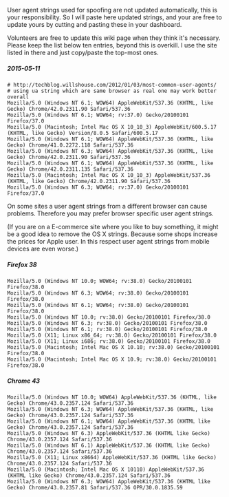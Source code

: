 User agent strings used for spoofing are not updated automatically, this is your responsibility. So I will paste here updated strings, and your are free to update yours by cutting and pasting these in your dashboard.

Volunteers are free to update this wiki page when they think it's necessary. Please keep the list below ten entries, beyond this is overkill. I use the site listed in there and just copy/paste the top-most ones.

##### 2015-05-11

    # http://techblog.willshouse.com/2012/01/03/most-common-user-agents/
    # using ua string which are same browser as real one may work better overall
    Mozilla/5.0 (Windows NT 6.1; WOW64) AppleWebKit/537.36 (KHTML, like Gecko) Chrome/42.0.2311.90 Safari/537.36
    Mozilla/5.0 (Windows NT 6.1; WOW64; rv:37.0) Gecko/20100101 Firefox/37.0
    Mozilla/5.0 (Macintosh; Intel Mac OS X 10_10_3) AppleWebKit/600.5.17 (KHTML, like Gecko) Version/8.0.5 Safari/600.5.17
    Mozilla/5.0 (Windows NT 6.1; WOW64) AppleWebKit/537.36 (KHTML, like Gecko) Chrome/41.0.2272.118 Safari/537.36
    Mozilla/5.0 (Windows NT 6.3; WOW64) AppleWebKit/537.36 (KHTML, like Gecko) Chrome/42.0.2311.90 Safari/537.36
    Mozilla/5.0 (Windows NT 6.1; WOW64) AppleWebKit/537.36 (KHTML, like Gecko) Chrome/42.0.2311.135 Safari/537.36
    Mozilla/5.0 (Macintosh; Intel Mac OS X 10_10_3) AppleWebKit/537.36 (KHTML, like Gecko) Chrome/42.0.2311.90 Safari/537.36
    Mozilla/5.0 (Windows NT 6.3; WOW64; rv:37.0) Gecko/20100101 Firefox/37.0


On some sites a user agent strings from a different browser can cause problems.
Therefore you may prefer browser specific user agent strings.

(If you are on a E-commerce site where you like to buy something, it might be a good idea to remove the OS X strings. Because some shops increase the prices for Apple user. In this respect user agent strings from mobile devices are even worse.)

##### Firefox 38
    Mozilla/5.0 (Windows NT 10.0; WOW64; rv:38.0) Gecko/20100101 Firefox/38.0
    Mozilla/5.0 (Windows NT 6.3; WOW64; rv:38.0) Gecko/20100101 Firefox/38.0
    Mozilla/5.0 (Windows NT 6.1; WOW64; rv:38.0) Gecko/20100101 Firefox/38.0
    Mozilla/5.0 (Windows NT 10.0; rv:38.0) Gecko/20100101 Firefox/38.0
    Mozilla/5.0 (Windows NT 6.3; rv:38.0) Gecko/20100101 Firefox/38.0
    Mozilla/5.0 (Windows NT 6.1; rv:38.0) Gecko/20100101 Firefox/38.0
    Mozilla/5.0 (X11; Linux x86_64; rv:38.0) Gecko/20100101 Firefox/38.0
    Mozilla/5.0 (X11; Linux i686; rv:38.0) Gecko/20100101 Firefox/38.0
    Mozilla/5.0 (Macintosh; Intel Mac OS X 10.10; rv:38.0) Gecko/20100101 Firefox/38.0
    Mozilla/5.0 (Macintosh; Intel Mac OS X 10.9; rv:38.0) Gecko/20100101 Firefox/38.0

##### Chrome 43
    Mozilla/5.0 (Windows NT 10.0; WOW64) AppleWebKit/537.36 (KHTML, like Gecko) Chrome/43.0.2357.124 Safari/537.36
    Mozilla/5.0 (Windows NT 6.3; WOW64) AppleWebKit/537.36 (KHTML, like Gecko) Chrome/43.0.2357.124 Safari/537.36
    Mozilla/5.0 (Windows NT 6.1; WOW64) AppleWebKit/537.36 (KHTML like Gecko) Chrome/43.0.2357.124 Safari/537.36
    Mozilla/5.0 (Windows NT 6.3) AppleWebKit/537.36 (KHTML like Gecko) Chrome/43.0.2357.124 Safari/537.36
    Mozilla/5.0 (Windows NT 6.1) AppleWebKit/537.36 (KHTML like Gecko) Chrome/43.0.2357.124 Safari/537.36
    Mozilla/5.0 (X11; Linux x8664) AppleWebKit/537.36 (KHTML like Gecko) Chrome/43.0.2357.124 Safari/537.36
    Mozilla/5.0 (Macintosh; Intel Mac OS X 10110) AppleWebKit/537.36 (KHTML like Gecko) Chrome/43.0.2357.124 Safari/537.36
    Mozilla/5.0 (Windows NT 6.3; WOW64) AppleWebKit/537.36 (KHTML like Gecko) Chrome/43.0.2357.81 Safari/537.36 OPR/30.0.1835.59

